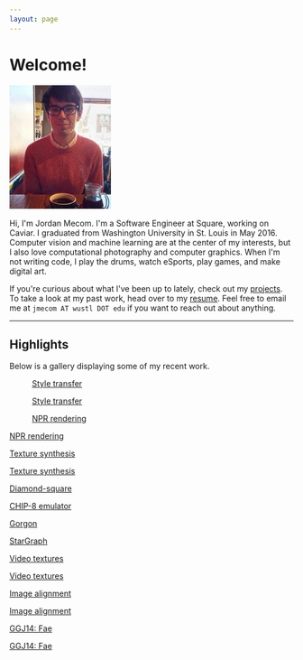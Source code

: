 ```yaml
---
layout: page
---
```


# Welcome!

<img class="avatar" src="images/me.jpg">

Hi, I'm Jordan Mecom. I'm a Software Engineer at Square, working on Caviar. 
I graduated from Washington University in St. Louis in May 2016. Computer vision and machine learning are at the center of my interests, but I also love computational photography and computer graphics. When I'm not writing code, I play the drums, watch eSports, play games, and make digital art. 

If you're curious about what I've been up to lately, check out my [projects](/projects). 
To take a look at my past work, head over to my [resume](/resume). Feel free to email me at `jmecom AT wustl DOT edu` if you want to reach out about anything. 

<hr>

## Highlights

Below is a gallery displaying some of my recent work.


<div class="image-grid">

  <a href="images/image-analogies/results/artout.jpg">
    <figure>
      <div class="hover-color">
        <div class="img-preview" style="background:url(images/image-analogies/results/artout.jpg) center"></div>
      </div>
      <figcaption>Style transfer</figcaption>
    </figure>
  </a>

  <a href="images/image-analogies/results/colorado.jpg">
    <figure>
      <div class="hover-color">
        <div class="img-preview" style="background:url(images/image-analogies/results/colorado.jpg) center"></div>
      </div>
      <figcaption>Style transfer</figcaption>
    </figure>
  </a>

  <a href="images/gradient-domain-fusion/sf-npr-big.png">
    <figure>
      <div class="hover-color">
        <div class="img-preview" style="background:url(images/gradient-domain-fusion/scale-sf.png) " ></div>
       </div>
      <figcaption>NPR rendering</figcaption>
    </figure>
  </a>

  <a href="images/gradient-domain-fusion/bb.png">
    <figure>
      <div class="hover-color">
        <div class="img-preview" style="background:url(images/gradient-domain-fusion/scale-bb.png) " ></div>
      </div>
    </figure>
    <figcaption>NPR rendering</figcaption>
  </a>
 
  <a href="images/texture-synthesis/japanese-wallpaper-mincut.png">
    <figure>
      <div class="hover-color">
        <div class="img-preview" style="background:url(images/texture-synthesis/japanese-wallpaper-mincut.png)"></div>
      </div>
    </figure>
    <figcaption>Texture synthesis</figcaption>
  </a>
  
  <a href="images/texture-synthesis/starfield-mincut.png">
    <figure>
      <div class="hover-color">
        <div class="img-preview" style="background:url(images/texture-synthesis/starfield-mincut.png)"></div>
      </div>
    </figure>
    <figcaption>Texture synthesis</figcaption>
  </a>

  <a href="images/ds-example-small.png">
    <figure>
      <div class="hover-color">
        <div class="img-preview" style="background:url(images/ds-example-small.png) center center"></div>
      </div>
    </figure>
    <figcaption>Diamond-square</figcaption>
  </a>

  <a href="images/chip8-maze.png">
    <figure>
      <div class="hover-color">
        <div class="img-preview" style="background:url(images/chip8-maze-small.png)"></div>
      </div>
    </figure>
    <figcaption>CHIP-8 emulator</figcaption>
  </a>

  <a href="images/gorgon2.png">
    <figure>
      <div class="hover-color">
        <div class="img-preview" style="background:url(images/gorgon2.png)"></div>
      </div>
    </figure>
    <figcaption>Gorgon</figcaption>
  </a>

  <a href="images/stargraph.png">
    <figure>
      <div class="hover-color">
        <div class="img-preview" style="background:url(images/stargraph-small.png)"></div>
      </div>
    </figure>
    <figcaption>StarGraph</figcaption>
  </a>

  <a href="images/video-textures/snow.gif">
    <figure>
      <div class="hover-color">
        <div class="img-preview" style="background:url(images/video-textures/snow.gif) center center"></div>
      </div>
    </figure>
    <figcaption>Video textures</figcaption>
  </a>

  <a href="images/video-textures/city-4.gif">
    <figure>
      <div class="hover-color">
        <div class="img-preview" style="background:url(images/video-textures/city-4.gif) 75% 40%"></div>
      </div>
    </figure>
    <figcaption>Video textures</figcaption>
  </a>

  <a href="images/gorskii-collection/big-church.jpg">
    <figure>
      <div class="hover-color">
        <div class="img-preview" style="background:url(images/preview-big-church.jpg)"></div>
      </div>
    </figure>
    <figcaption>Image alignment</figcaption>
  </a>

  <a href="images/gorskii-collection/house.jpg">
    <figure>
      <div class="hover-color">
        <div class="img-preview" style="background:url(images/preview-house.jpg)"></div>
      </div>
    </figure>
    <figcaption>Image alignment</figcaption>
  </a>

  <a href="images/fae1.png">
    <figure>
      <div class="hover-color">
        <div class="img-preview" style="background:url(images/fae1.png) bottom left"></div>
      </div>
    </figure>
    <figcaption>GGJ14: Fae</figcaption>
  </a>

  <a href="images/fae2.png">
    <figure>
      <div class="hover-color">
        <div class="img-preview" style="background:url(images/fae2.png) 25% 90%"></div>
      </div>
    </figure>
    <figcaption>GGJ14: Fae</figcaption>
  </a>

</div>


